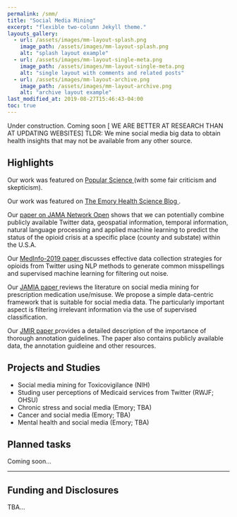 ```yaml
---
permalink: /smm/
title: "Social Media Mining"
excerpt: "flexible two-column Jekyll theme."
layouts_gallery:
  - url: /assets/images/mm-layout-splash.png
    image_path: /assets/images/mm-layout-splash.png
    alt: "splash layout example"
  - url: /assets/images/mm-layout-single-meta.png
    image_path: /assets/images/mm-layout-single-meta.png
    alt: "single layout with comments and related posts"
  - url: /assets/images/mm-layout-archive.png
    image_path: /assets/images/mm-layout-archive.png
    alt: "archive layout example"
last_modified_at: 2019-08-27T15:46:43-04:00
toc: true
---
```

Under construction. Coming soon [ WE ARE BETTER AT RESEARCH THAN AT UPDATING WEBSITES]
TLDR:
We mine social media big data to obtain health insights that may not be available from any other source.

## Highlights

Our work was featured on <a href="https://www.popsci.com/story/health/opioids-social-media-predict/"> Popular Science </a> (with some fair criticism and skepticism). <br />

Our work was featured on <a href = "http://www.emoryhealthsciblog.com/opioids-crunching-the-tweets/"> The Emory Health Science Blog </a>. <br />

Our <a href="https://jamanetwork.com/journals/jamanetworkopen/fullarticle/2753983"> paper on JAMA Network Open</a> shows that we can potentially combine publicly available Twitter data, geospatial information, temporal information, natural language processing and applied machine learning to predict the status of the opioid crisis at a specific place (county and substate) within the U.S.A. <br />

Our <a href="https://www.ncbi.nlm.nih.gov/pmc/articles/PMC6774610/"> MedInfo-2019 paper </a> discusses effective data collection strategies for opioids from Twitter using NLP methods to generate common misspellings and supervised machine learning for filtering out noise. <br />

Our <a href="https://academic.oup.com/jamia/advance-article/doi/10.1093/jamia/ocz162/5581276"> JAMIA paper </a> reviews the literature on social media mining for prescription medication use/misuse. We propose a simple data-centric framework that is suitable for social media data. The particularly important aspect is filtering irrelevant information via the use of supervised classification. <br />

Our <a href="https://preprints.jmir.org/preprint/15861"> JMIR paper </a> provides a detailed description of the importance of thorough annotation guidelines. The paper also contains publicly available data, the annotation guidleine and other resources.


## Projects and Studies
<ul>
<li /> Social media mining for Toxicovigilance (NIH)
<li /> Studing user perceptions of Medicaid services from Twitter (RWJF; OHSU) 
<li /> Chronic stress and social media (Emory; TBA)
<li /> Cancer and social media (Emory; TBA)
<li /> Mental health and social media (Emory; TBA)

</ul>

<!-- - Bundled as a "theme gem" for easier install/upgrading.
- Compatible with GitHub Pages.
- Support for Jekyll's built-in Sass/SCSS preprocessor.
- Nine different skins (color variations).
- Several responsive layout options (single, archive index, search, splash, and paginated home page).
- Optimized for search engines with support for [Twitter Cards](https://dev.twitter.com/cards/overview) and [Open Graph](http://ogp.me/) data
- Optional [header images](https://mmistakes.github.io/minimal-mistakes/docs/layouts/#headers), [custom sidebars](https://mmistakes.github.io/minimal-mistakes/docs/layouts/#sidebars), [table of contents](https://mmistakes.github.io/minimal-mistakes/docs/helpers/#table-of-contents), [galleries](https://mmistakes.github.io/minimal-mistakes/docs/helpers/#gallery), related posts, [breadcrumb links](https://mmistakes.github.io/minimal-mistakes/docs/configuration/#breadcrumb-navigation-beta), [navigation lists](https://mmistakes.github.io/minimal-mistakes/docs/helpers/#navigation-list), and more.
- Commenting support (powered by [Disqus](https://disqus.com/), [Facebook](https://developers.facebook.com/docs/plugins/comments), [Discourse](https://www.discourse.org/), [utterances](https://utteranc.es/), static-based via [Staticman v1 and v2](https://staticman.net/), and custom).
- [Google Analytics](https://www.google.com/analytics/) support.
- UI localized text in English (default), Brazilian Portuguese (Português brasileiro), Catalan, Chinese, Danish, Dutch, French (Français), German (Deutsch), Greek, Hindi (हिंदी), Hungarian, Indonesian, Italian (Italiano), Japanese, Korean, Malayalam, Nepali (Nepalese), Persian (فارسی), Polish, Punjabi (ਪੰਜਾਬੀ), Romanian, Russian, Slovak, Spanish (Español), Swedish, Thai, Turkish (Türkçe), and Vietnamese. -->

## Planned tasks

Coming soon...

<!-- | Name                                        | Description                                           |
| ------------------------------------------- | ----------------------------------------------------- |
| [Post with Header Image][header-image-post] | A post with a large header image. |
| [HTML Tags and Formatting Post][html-tags-post] | A variety of common markup showing how the theme styles them. |
| [Syntax Highlighting Post][syntax-post] | Post displaying highlighted code. |
| [Post with a Gallery][gallery-post] | A post showing several images wrapped in `<figure>` elements. |
| [Sample Collection Page][sample-collection] | Single page from a collection. |
| [Categories Archive][categories-archive] | Posts grouped by category. |
| [Tags Archive][tags-archive] | Posts grouped by tag. |

For even more demo pages check the [posts archive][year-archive].

[sample-collection]: {{ "/recipes/chocolate-chip-cookies/" | relative_url }}
[categories-archive]: {{ "/categories/" | relative_url }}
[tags-archive]: {{ "/tags/" | relative_url }}
[year-archive]: {{ "/year-archive/" | relative_url }} -->

---

## Funding and Disclosures

TBA...
<!-- ### Icons + Demo Images:

Minimal Mistakes is designed, developed, and maintained by Michael Rose. Just another boring, tattooed, designer from Buffalo New York. -->
